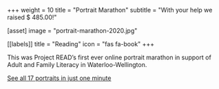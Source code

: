 +++
weight = 10
title = "Portrait Marathon"
subtitle = "With your help we raised $ 485.00!"

[asset]
  image = "portrait-marathon-2020.jpg"
  
[[labels]]
  title = "Reading"
  icon = "fas fa-book"
+++

This was Project READ’s first ever online portrait marathon in support of Adult and Family Literacy in Waterloo-Wellington.


[See all 17 portraits in just one minute](https://www.youtube.com/watch?v=B1MYZjRWSfU)
